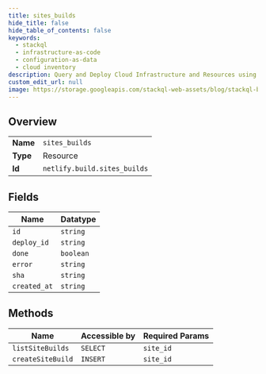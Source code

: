 ```yaml
---
title: sites_builds
hide_title: false
hide_table_of_contents: false
keywords:
  - stackql
  - infrastructure-as-code
  - configuration-as-data
  - cloud inventory
description: Query and Deploy Cloud Infrastructure and Resources using SQL
custom_edit_url: null
image: https://storage.googleapis.com/stackql-web-assets/blog/stackql-blog-post-featured-image.png
---
```

  
    

## Overview
<table><tbody>
<tr><td><b>Name</b></td><td><code>sites_builds</code></td></tr>
<tr><td><b>Type</b></td><td>Resource</td></tr>
<tr><td><b>Id</b></td><td><code>netlify.build.sites_builds</code></td></tr>
</tbody></table>

## Fields
| Name | Datatype |
| ---- | -------- |
| `id` | `string` |
| `deploy_id` | `string` |
| `done` | `boolean` |
| `error` | `string` |
| `sha` | `string` |
| `created_at` | `string` |
## Methods
| Name | Accessible by | Required Params |
| ---- | ------------- | --------------- |
| `listSiteBuilds` | `SELECT` | `site_id` |
| `createSiteBuild` | `INSERT` | `site_id` |
